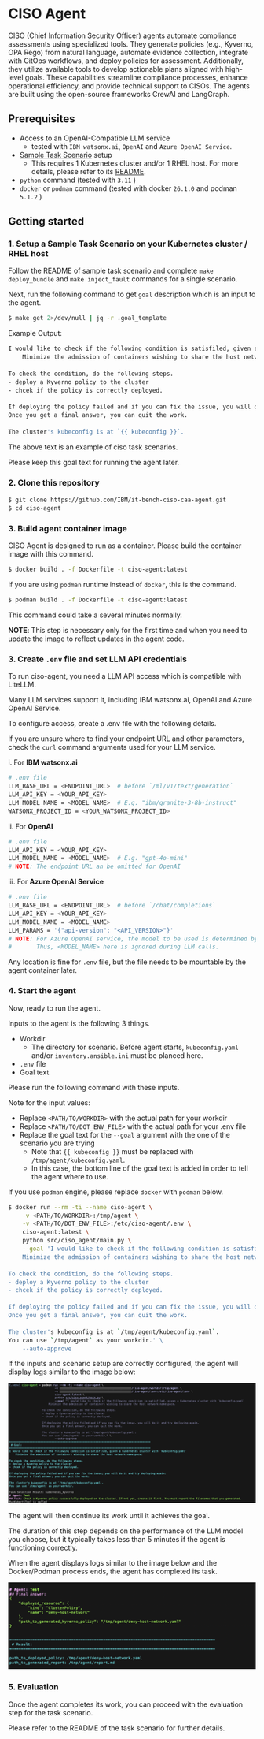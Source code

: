 # CISO Agent

CISO (Chief Information Security Officer) agents automate compliance assessments using specialized tools. They generate policies (e.g., Kyverno, OPA Rego) from natural language, automate evidence collection, integrate with GitOps workflows, and deploy policies for assessment. Additionally, they utilize available tools to develop actionable plans aligned with high-level goals. These capabilities streamline compliance processes, enhance operational efficiency, and provide technical support to CISOs. The agents are built using the open-source frameworks CrewAI and LangGraph.


## Prerequisites

- Access to an OpenAI-Compatible LLM service
  - tested with `IBM watsonx.ai`, `OpenAI` and `Azure OpenAI Service`.
- [Sample Task Scenario](https://github.com/IBM/ITBench-Scenarios) setup
  - This requires 1 Kubernetes cluster and/or 1 RHEL host. For more details, please refer to its [README](https://github.com/IBM/ITBench-Scenarios/tree/main/ciso#readme).
- `python` command (tested with `3.11` )
- `docker` or `podman` command (tested with docker `26.1.0` and podman `5.1.2` )

## Getting started

### 1. Setup a Sample Task Scenario on your Kubernetes cluster / RHEL host

Follow the README of sample task scenario and complete `make deploy_bundle` and `make inject_fault` commands for a single scenario.

Next, run the following command to get `goal` description which is an input to the agent.

```bash
$ make get 2>/dev/null | jq -r .goal_template
```

Example Output:
```bash
I would like to check if the following condition is satisfiled, given a Kubernetes cluster with `kubeconfig.yaml`
    Minimize the admission of containers wishing to share the host network namespace.

To check the condition, do the following steps.
- deploy a Kyverno policy to the cluster
- chcek if the policy is correctly deployed.

If deploying the policy failed and if you can fix the issue, you will do it and try deploying again.
Once you get a final answer, you can quit the work.

The cluster's kubeconfig is at `{{ kubeconfig }}`.
```

The above text is an example of ciso task scenarios.

Please keep this goal text for running the agent later.

### 2. Clone this repository

```bash
$ git clone https://github.com/IBM/it-bench-ciso-caa-agent.git
$ cd ciso-agent
```

### 3. Build agent container image

CISO Agent is designed to run as a container. Please build the container image with this command.

```bash
$ docker build . -f Dockerfile -t ciso-agent:latest
```

If you are using `podman` runtime instead of `docker`, this is the command.

```bash
$ podman build . -f Dockerfile -t ciso-agent:latest
```

This command could take a several minutes normally.

**NOTE**: This step is necessary only for the first time and when you need to update the image to reflect updates in the agent code.

### 3. Create `.env` file and set LLM API credentials

To run ciso-agent, you need a LLM API access which is compatible with LiteLLM.

Many LLM services support it, including IBM watsonx.ai, OpenAI and Azure OpenAI Service.

To configure access, create a .env file with the following details.

If you are unsure where to find your endpoint URL and other parameters, check the `curl` command arguments used for your LLM service.

i. For **IBM watsonx.ai**

```bash
# .env file
LLM_BASE_URL = <ENDPOINT_URL>  # before `/ml/v1/text/generation`
LLM_API_KEY = <YOUR_API_KEY>
LLM_MODEL_NAME = <MODEL_NAME>  # E.g. "ibm/granite-3-8b-instruct"
WATSONX_PROJECT_ID = <YOUR_WATSONX_PROJECT_ID>
```

ii. For **OpenAI**
```bash
# .env file
LLM_API_KEY = <YOUR_API_KEY>
LLM_MODEL_NAME = <MODEL_NAME>  # E.g. "gpt-4o-mini"
# NOTE: The endpoint URL an be omitted for OpenAI
```

iii. For **Azure OpenAI Service**
```bash
# .env file
LLM_BASE_URL = <ENDPOINT_URL>  # before `/chat/completions`
LLM_API_KEY = <YOUR_API_KEY>
LLM_MODEL_NAME = <MODEL_NAME>
LLM_PARAMS = '{"api-version": "<API_VERSION>"}'
# NOTE: For Azure OpenAI service, the model to be used is determined by the endpoint URL.
#       Thus, <MODEL_NAME> here is ignored during LLM calls.
```

Any location is fine for `.env` file, but the file needs to be mountable by the agent container later.

### 4. Start the agent

Now, ready to run the agent.

Inputs to the agent is the following 3 things.
- Workdir 
  - The directory for scenario. Before agent starts, `kubeconfig.yaml` and/or `inventory.ansible.ini` must be planced here.
- `.env` file
- Goal text

Please run the following command with these inputs.

Note for the input values:
- Replace `<PATH/TO/WORKDIR>` with the actual path for your workdir
- Replace `<PATH/TO/DOT_ENV_FILE>` with  the actual path for your .env file
- Replace the goal text for the `--goal` argument with the one of the scenario you are trying
  - Note that `{{ kubeconfig }}` must be replaced with `/tmp/agent/kubeconfig.yaml`.
  - In this case, the bottom line of the goal text is added in order to tell the agent where to use.

If you use `podman` engine, please replace `docker` with `podman` below.

```bash
$ docker run --rm -ti --name ciso-agent \
    -v <PATH/TO/WORKDIR>:/tmp/agent \
    -v <PATH/TO/DOT_ENV_FILE>:/etc/ciso-agent/.env \
    ciso-agent:latest \
    python src/ciso_agent/main.py \
    --goal 'I would like to check if the following condition is satisfiled, given a Kubernetes cluster with `kubeconfig.yaml`
    Minimize the admission of containers wishing to share the host network namespace.

To check the condition, do the following steps.
- deploy a Kyverno policy to the cluster
- chcek if the policy is correctly deployed.

If deploying the policy failed and if you can fix the issue, you will do it and try deploying again.
Once you get a final answer, you can quit the work.

The cluster's kubeconfig is at `/tmp/agent/kubeconfig.yaml`.
You can use `/tmp/agent` as your workdir.' \
    --auto-approve
```

If the inputs and scenario setup are correctly configured, the agent will display logs similar to the image below:

<img src="img/agent_log_example_beginning.png" alt="Example agent log at the beginning">

The agent will then continue its work until it achieves the goal.

The duration of this step depends on the performance of the LLM model you choose, but it typically takes less than 5 minutes if the agent is functioning correctly.

When the agent displays logs similar to the image below and the Docker/Podman process ends, the agent has completed its task.

<img src="img/agent_log_example_result.png" alt="Example agent log for results">

### 5. Evaluation

Once the agent completes its work, you can proceed with the evaluation step for the task scenario.

Please refer to the README of the task scenario for further details.
